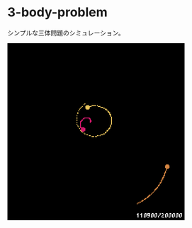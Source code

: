 # 3-body-problem

シンプルな三体問題のシミュレーション。

![gif](https://github.com/dannyso16/3-body-problem/blob/main/image/pyxel-20250415-211251.gif)
